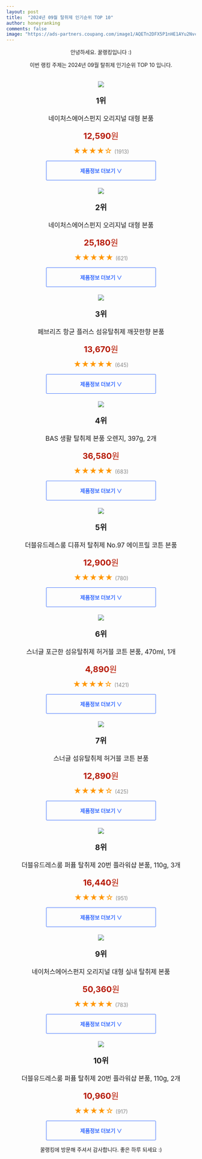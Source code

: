 ```yaml
---
layout: post
title:  "2024년 09월 탈취제 인기순위 TOP 10"
author: honeyranking
comments: false
image: "https://ads-partners.coupang.com/image1/AQETn2DFX5P1nHE1AYu2NvcLsqkjgposvjl7MTbO1XsRwCn9e_2FYTKZBqefgAJtxC8Dize0AWz4xkDeyybj6jbzO2xlrSjUIjErkxSAKoWv3jwUIxjYDJf_TnliBeEGSyZAXJGOcMbmrS3GQoiiAyZ2Gd8WYGvcDLyKGXbhlNCeDGUU36aPmShK1qSPrd1drHBQ63_tgxsE-Iie5NJAsVgw8e297pmG4M8P20CdVTnb9MBm5qV9xv-jSqI6U3lITHbLclWqatlOtMc7cClSkiK6Zt279d4RCBk="
---
```

<p style="text-align: center;">안녕하세요. 꿀랭킹입니다 :)</p>
<p style="text-align: center;">이번 랭킹 주제는 2024년 09월 탈취제 인기순위 TOP 10 입니다.</p><center><img src="https://ads-partners.coupang.com/image1/AQETn2DFX5P1nHE1AYu2NvcLsqkjgposvjl7MTbO1XsRwCn9e_2FYTKZBqefgAJtxC8Dize0AWz4xkDeyybj6jbzO2xlrSjUIjErkxSAKoWv3jwUIxjYDJf_TnliBeEGSyZAXJGOcMbmrS3GQoiiAyZ2Gd8WYGvcDLyKGXbhlNCeDGUU36aPmShK1qSPrd1drHBQ63_tgxsE-Iie5NJAsVgw8e297pmG4M8P20CdVTnb9MBm5qV9xv-jSqI6U3lITHbLclWqatlOtMc7cClSkiK6Zt279d4RCBk=" style="margin-top:20px" /></center><p style="text-align: center; font-size: 20px"><b>1위</b></p><p style="text-align: center; font-size: 17px">네이처스에어스펀지 오리지널 대형 본품</p><p style="text-align: center;"><span style="color: #b61800; font-size: 22px;"><b>12,590</b>원</span></p><p style="text-align: center;"><span style="color: #ff9600; font-size: 20px;">★★★★☆ </span><span style="color: #878787;">(1913)</span></p><center><a href="https://link.coupang.com/re/AFFSDP?lptag=AF3899140&subid=honeyrank&pageKey=1493600274&itemId=2341897066&vendorItemId=5529727525&traceid=V0-153-4dcaa618a8a9f897&requestid=20240925210000690166462181&token=31850C%7CMIXED"><div style="font-size: 14px; display: inline-block; padding: 15px 90px; color: #346aff; border-radius: 2px; border: 1px solid #346aff; cursor: pointer;"><b>제품정보 더보기 &or;</b></div></a></center><center><img src="https://ads-partners.coupang.com/image1/FztaV-Q6akh1n94rF2gd4_xMS9Sm-Qqx9Amr6PHT12BTwqpl0-j12AMLFv-jWHrE6cjG2_2cj23R_eZ9FMaLyEf2TCLTWLSEm4WpDtptLSl5MU3tcnIsUOsvMzWMe-h-0dVYQl0KWYQ4np9vMBxLn4lRG4jtR3WcKocvI4ro_Cm_sayIzBG2SOiQdbR7QlavJTLY06j5LvemxhvEfVsuvePAH6Eo5IirKnfRpVZNdgOGQDAkZBvJG6fS0hALJRzx5EePAcJOmKOUuJ5Dsl6E3WRlRMPchHO6VSQ=" style="margin-top:20px" /></center><p style="text-align: center; font-size: 20px"><b>2위</b></p><p style="text-align: center; font-size: 17px">네이처스에어스펀지 오리지널 대형 본품</p><p style="text-align: center;"><span style="color: #b61800; font-size: 22px;"><b>25,180</b>원</span></p><p style="text-align: center;"><span style="color: #ff9600; font-size: 20px;">★★★★★ </span><span style="color: #878787;">(621)</span></p><center><a href="https://link.coupang.com/re/AFFSDP?lptag=AF3899140&subid=honeyrank&pageKey=1493600274&itemId=18763599104&vendorItemId=85895407255&traceid=V0-153-4dcaa618a8a9f897&requestid=20240925210000690166462181&token=31850C%7CMIXED"><div style="font-size: 14px; display: inline-block; padding: 15px 90px; color: #346aff; border-radius: 2px; border: 1px solid #346aff; cursor: pointer;"><b>제품정보 더보기 &or;</b></div></a></center><center><img src="https://ads-partners.coupang.com/image1/HSY5HC7MqbHvyQeDHZaRrSFTl7T1aaKx2Fb7YpqeL9_XEPzpHa4ScaVc1-WSFKjL2q0tk192_5aDMZsyf8U2lYM68oLsX78ea9sQ6l5sEvuKTSPcEbbuO_eizK-EXefrqVTHZU4j0C9BgzTGpLFlyaRPui9TbVMXJ6Ev4ebnpah2vdR-3MAxnjKjUXp6fa-3_ak7QKV79G1zagCtI4gXIFmM4g1dVNjawQHeThOww9jQUPVYuXd3t2oXITaWGfMaim6snSXJRqQYUXlETP4KU1e0QSgQInQlzRw=" style="margin-top:20px" /></center><p style="text-align: center; font-size: 20px"><b>3위</b></p><p style="text-align: center; font-size: 17px">페브리즈 항균 플러스 섬유탈취제 깨끗한향 본품</p><p style="text-align: center;"><span style="color: #b61800; font-size: 22px;"><b>13,670</b>원</span></p><p style="text-align: center;"><span style="color: #ff9600; font-size: 20px;">★★★★★ </span><span style="color: #878787;">(645)</span></p><center><a href="https://link.coupang.com/re/AFFSDP?lptag=AF3899140&subid=honeyrank&pageKey=7677851491&itemId=20092096381&vendorItemId=87020741011&traceid=V0-153-3a51046d259b00c0&requestid=20240925210000690166462181&token=31850C%7CMIXED"><div style="font-size: 14px; display: inline-block; padding: 15px 90px; color: #346aff; border-radius: 2px; border: 1px solid #346aff; cursor: pointer;"><b>제품정보 더보기 &or;</b></div></a></center><center><img src="https://ads-partners.coupang.com/image1/Irb3v7k0AG26aXa0IlnFMd2IZ_anaevYLLO9Vc5KG7sRQSRGUehPIeXYALVYDtB0Tc26LclohXgWZZWsq-S8G_d0VDZYkYJHbKkYxsD_FcgJsLrBlyMvb32WbqnT4aPkhFsfTWeWnaWr4ErzGe6N_RazXrSdhoiRADH83DdUgJ6-uSQ9kXKutUTTnC4DdBfzDz6kcVIuaiH2A_vqCZN2hKjJY4frSYD1Z0y8b8CXgHugqXUEnLWvo3e6U1CuLT0cd129U1AIhXgTzQ2uD8nvkl0DWSaI26wxDo5yibwWbkMA8A==" style="margin-top:20px" /></center><p style="text-align: center; font-size: 20px"><b>4위</b></p><p style="text-align: center; font-size: 17px">BAS 생활 탈취제 본품 오렌지, 397g, 2개</p><p style="text-align: center;"><span style="color: #b61800; font-size: 22px;"><b>36,580</b>원</span></p><p style="text-align: center;"><span style="color: #ff9600; font-size: 20px;">★★★★★ </span><span style="color: #878787;">(683)</span></p><center><a href="https://link.coupang.com/re/AFFSDP?lptag=AF3899140&subid=honeyrank&pageKey=8054526625&itemId=22602128378&vendorItemId=89883346070&traceid=V0-153-d68f070777517694&clickBeacon=b123eee0-7b35-11ef-ac22-01dd863c6140%7E3&requestid=20240925210000690166462181&token=31850C%7CMIXED"><div style="font-size: 14px; display: inline-block; padding: 15px 90px; color: #346aff; border-radius: 2px; border: 1px solid #346aff; cursor: pointer;"><b>제품정보 더보기 &or;</b></div></a></center><center><img src="https://ads-partners.coupang.com/image1/RYF967iUfGmURfI7RR5NHsxz7deo07WJlWEM5WtuAArPUcXVvUGZkEkDU91lNoloHZHWK_hDWwA4KwaV0hK8jvamrpfMIUxW61LgO7k40uWv9O97FHthd_hFQv0O1g-d5vBrVu2utHCGlZnc3BRIwPWLr-29pK_FP0p4tHlqftjliNHb7eeDza7gvfUQVfR1PjkmeqbOsE8mUuyMhPT8FKDW64YoM8x3ul3oGloUiQes9NZv2mAusKwsvcMT9rpC9cZB580TZH6FVIBZGvLywNWAzrqPsQ_HCo2x" style="margin-top:20px" /></center><p style="text-align: center; font-size: 20px"><b>5위</b></p><p style="text-align: center; font-size: 17px">더블유드레스룸 디퓨저 탈취제 No.97 에이프릴 코튼 본품</p><p style="text-align: center;"><span style="color: #b61800; font-size: 22px;"><b>12,900</b>원</span></p><p style="text-align: center;"><span style="color: #ff9600; font-size: 20px;">★★★★★ </span><span style="color: #878787;">(780)</span></p><center><a href="https://link.coupang.com/re/AFFSDP?lptag=AF3899140&subid=honeyrank&pageKey=6098208824&itemId=11410201808&vendorItemId=78686128303&traceid=V0-153-d197e2288995fdcc&requestid=20240925210000690166462181&token=31850C%7CMIXED"><div style="font-size: 14px; display: inline-block; padding: 15px 90px; color: #346aff; border-radius: 2px; border: 1px solid #346aff; cursor: pointer;"><b>제품정보 더보기 &or;</b></div></a></center><center><img src="https://ads-partners.coupang.com/image1/NrB9gte2LEFsGQqnNqooLaK74Tce9RsJXt98eWYwkKVAiuFI4C6_3gWE_c2DzjPFnu9ZOQayirxNFxrVVNvsdkWK2ky_jOnI9eIQ8gkFVcVJJgz15uRS2AGKG2V1GaY_9gwuQmqgi3yJXo-oNYXBP2dajNQ4tJqRsi4ACTzxRVOTuDfqE5PfY-u6ZpvT813vjnWO0by8h4TLBPDsMduqx4IsRVuFG3Ea7mVWo37ng3AWdkFR77X5HRV4Dr-0VXPW_S5JTb5MUZz8DxybZTf5dvrD5wMlSdZCFevbMMeZ7Q==" style="margin-top:20px" /></center><p style="text-align: center; font-size: 20px"><b>6위</b></p><p style="text-align: center; font-size: 17px">스너글 포근한 섬유탈취제 허거블 코튼 본품, 470ml, 1개</p><p style="text-align: center;"><span style="color: #b61800; font-size: 22px;"><b>4,890</b>원</span></p><p style="text-align: center;"><span style="color: #ff9600; font-size: 20px;">★★★★☆ </span><span style="color: #878787;">(1421)</span></p><center><a href="https://link.coupang.com/re/AFFSDP?lptag=AF3899140&subid=honeyrank&pageKey=7837874919&itemId=17504616514&vendorItemId=84671922288&traceid=V0-153-e2f0968a7e8274af&clickBeacon=b123eee0-7b35-11ef-84ac-41dca8608007%7E3&requestid=20240925210000690166462181&token=31850C%7CMIXED"><div style="font-size: 14px; display: inline-block; padding: 15px 90px; color: #346aff; border-radius: 2px; border: 1px solid #346aff; cursor: pointer;"><b>제품정보 더보기 &or;</b></div></a></center><center><img src="https://ads-partners.coupang.com/image1/cj-DH2HSf5bPkKVscmNT9L6dIXP94fEK68CJCwFBhmhXk48EeWNEMZbohXfEaDZTGGdFTq9iQHv8pYNye-eLFbHFhmakdvieOHDur-d3K8oTYKfjzb6_wu13JtFycmwRLaRWHEnbVygTQiWS1RWhz21-gU4FRBnkP4fCLMHiCrb7-Erjt-3a8YRLHEHUcD_qarO99-nIjgLtY_231Rvusc88waJ3yE-iqpv-fpmIa3ZYv1ksejn47o0j1em133kJGGkj7IbnnbjmZdTZmv-obVWgVaMLXQEC6jf2yeA=" style="margin-top:20px" /></center><p style="text-align: center; font-size: 20px"><b>7위</b></p><p style="text-align: center; font-size: 17px">스너글 섬유탈취제 허거블 코튼 본품</p><p style="text-align: center;"><span style="color: #b61800; font-size: 22px;"><b>12,890</b>원</span></p><p style="text-align: center;"><span style="color: #ff9600; font-size: 20px;">★★★★☆ </span><span style="color: #878787;">(425)</span></p><center><a href="https://link.coupang.com/re/AFFSDP?lptag=AF3899140&subid=honeyrank&pageKey=7837874919&itemId=18489880412&vendorItemId=85629492121&traceid=V0-153-e2f0968a7e8274af&requestid=20240925210000690166462181&token=31850C%7CMIXED"><div style="font-size: 14px; display: inline-block; padding: 15px 90px; color: #346aff; border-radius: 2px; border: 1px solid #346aff; cursor: pointer;"><b>제품정보 더보기 &or;</b></div></a></center><center><img src="https://ads-partners.coupang.com/image1/nFHdpL2st-Irxwu_nKLO9MqgfdiNPY0fmC4mGs8vubGKlIW_EfY4hoFIopbAYsBcu8QqRqQ1Qg9fYiId8Y_A5r--6xTnXcVL8ZpR-2c-Va2UrqB-shYJa7ymiqmxlGSt_Zg0paIED569hYCV8X2sLpvyAREjoBEDT98YJVNhTjSf1fpaxu4yhADUymchvpNk9UhcCgYpfzRycdPPowRnlQiKF5jlD_TvmB94F1wlD9H3XXxQar_8Ij4IXtqKPw5EDvsraEVUzTfNI5Cu4KfRJKfCh0F8Xgp0CQl4S9fw44w=" style="margin-top:20px" /></center><p style="text-align: center; font-size: 20px"><b>8위</b></p><p style="text-align: center; font-size: 17px">더블유드레스룸 퍼퓸 탈취제 20번 플라워샵 본품, 110g, 3개</p><p style="text-align: center;"><span style="color: #b61800; font-size: 22px;"><b>16,440</b>원</span></p><p style="text-align: center;"><span style="color: #ff9600; font-size: 20px;">★★★★☆ </span><span style="color: #878787;">(951)</span></p><center><a href="https://link.coupang.com/re/AFFSDP?lptag=AF3899140&subid=honeyrank&pageKey=8087971997&itemId=23083789250&vendorItemId=90117273784&traceid=V0-153-016f570fdc842a1c&clickBeacon=b123eee0-7b35-11ef-a8d0-90f4dbacfa85%7E3&requestid=20240925210000690166462181&token=31850C%7CMIXED"><div style="font-size: 14px; display: inline-block; padding: 15px 90px; color: #346aff; border-radius: 2px; border: 1px solid #346aff; cursor: pointer;"><b>제품정보 더보기 &or;</b></div></a></center><center><img src="https://ads-partners.coupang.com/image1/C2cZzPVPXshVAKnvC8OO4QRIyWnEwJBL2UH3vLHhH8y-DHyuConXKPZI72id7AWHU9YKjeXGiy0N3bVIi5qcCgrWIUl1XpxC9QC6VNOoqHRJumPJev_nUGFaUeLNcgpUz0ZpIBIaezOyUOY7vSSJbPh1E-xxMj8_RdV8_OXDEijY0bvSTXRU7ezOFpbULhc9Jjk8QgR4jBL0HxwfJxa5-yg917bdSOoAFVbN-akRMts3jVR9bB0Y_NA6WBbtssU6mzkGK6H4JlZGPqu73tgi6UX8ShDfWqQqDf8=" style="margin-top:20px" /></center><p style="text-align: center; font-size: 20px"><b>9위</b></p><p style="text-align: center; font-size: 17px">네이처스에어스펀지 오리지널 대형 실내 탈취제 본품</p><p style="text-align: center;"><span style="color: #b61800; font-size: 22px;"><b>50,360</b>원</span></p><p style="text-align: center;"><span style="color: #ff9600; font-size: 20px;">★★★★★ </span><span style="color: #878787;">(783)</span></p><center><a href="https://link.coupang.com/re/AFFSDP?lptag=AF3899140&subid=honeyrank&pageKey=1493600274&itemId=18763598922&vendorItemId=85895407173&traceid=V0-153-4dcaa618a8a9f897&requestid=20240925210000690166462181&token=31850C%7CMIXED"><div style="font-size: 14px; display: inline-block; padding: 15px 90px; color: #346aff; border-radius: 2px; border: 1px solid #346aff; cursor: pointer;"><b>제품정보 더보기 &or;</b></div></a></center><center><img src="https://ads-partners.coupang.com/image1/6p6EAsE8w4JkEJw16rWqxKAkDkpgcqqU2uulsb22l5lIECz5sAZckUZ-MLeE9IdH3qOkwWF9QBpvLGgnPywqGD7knys22Go554XbKwFuDtYb_oxpACCZNZQSTolk7UwsaeZJFOffjm242JcLyK2N5UOtljrtztyGZfnpIC_aoi60b49DlbA7Yahm7_bjOMrgEFu6MlLDqUGKA80E-wpMBlA-60z_br6anGE62yVvaEj8-S1q5L69-0de8WAyuDC2FtOJErhnrPtl73l0HX6xRY8eOqPBvOVFhmXwJNNg" style="margin-top:20px" /></center><p style="text-align: center; font-size: 20px"><b>10위</b></p><p style="text-align: center; font-size: 17px">더블유드레스룸 퍼퓸 탈취제 20번 플라워샵 본품, 110g, 2개</p><p style="text-align: center;"><span style="color: #b61800; font-size: 22px;"><b>10,960</b>원</span></p><p style="text-align: center;"><span style="color: #ff9600; font-size: 20px;">★★★★☆ </span><span style="color: #878787;">(917)</span></p><center><a href="https://link.coupang.com/re/AFFSDP?lptag=AF3899140&subid=honeyrank&pageKey=8087971997&itemId=23083789179&vendorItemId=90117273758&traceid=V0-153-016f570fdc842a1c&clickBeacon=b123eee0-7b35-11ef-a5b3-aabef2b7f0d1%7E3&requestid=20240925210000690166462181&token=31850C%7CMIXED"><div style="font-size: 14px; display: inline-block; padding: 15px 90px; color: #346aff; border-radius: 2px; border: 1px solid #346aff; cursor: pointer;"><b>제품정보 더보기 &or;</b></div></a></center><p style="text-align: center;">꿀랭킹에 방문해 주셔서 감사합니다. 좋은 하루 되세요 :)</p>